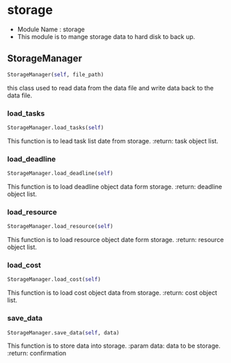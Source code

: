 # storage

- Module Name : storage
- This module is to mange storage data to hard disk to back up.

## StorageManager
```python
StorageManager(self, file_path)
```
this class used to read data from the data file and write data back to the data file.
### load_tasks
```python
StorageManager.load_tasks(self)
```

This function is to lead task list date from storage.
:return: task object list.

### load_deadline
```python
StorageManager.load_deadline(self)
```

This function is to load deadline object data form storage.
:return: deadline object list.

### load_resource
```python
StorageManager.load_resource(self)
```

This function is to load resource object date form storage.
:return: resource object list.

### load_cost
```python
StorageManager.load_cost(self)
```

This function is to load cost object data from storage.
:return: cost object list.

### save_data
```python
StorageManager.save_data(self, data)
```

This function is to store data into storage.
:param data: data to be storage.
:return: confirmation

